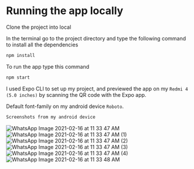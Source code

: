 # Running the app locally 

Clone the project into local

In the terminal go to the project directory and type the following command to install all the dependencies

```bash
npm install
```

To run the app type this command

```bash
npm start
```

I used Expo CLI to set up my project, and previewed the app on my `Redmi 4 (5.0 inches)` by scanning the QR code with the Expo app. 

Default font-family on my android device `Roboto`.

```bash
Screenshots from my android device
```

![WhatsApp Image 2021-02-16 at 11 33 47 AM](https://user-images.githubusercontent.com/72515242/108024868-68521500-704b-11eb-8d96-b44f459a1fc1.jpeg)
![WhatsApp Image 2021-02-16 at 11 33 47 AM (1)](https://user-images.githubusercontent.com/72515242/108024866-67b97e80-704b-11eb-9107-d9a80043cebd.jpeg)
![WhatsApp Image 2021-02-16 at 11 33 47 AM (2)](https://user-images.githubusercontent.com/72515242/108024865-6720e800-704b-11eb-92ee-fd536cd96b88.jpeg)
![WhatsApp Image 2021-02-16 at 11 33 47 AM (3)](https://user-images.githubusercontent.com/72515242/108024858-65572480-704b-11eb-9d97-469932373abf.jpeg)
![WhatsApp Image 2021-02-16 at 11 33 47 AM (4)](https://user-images.githubusercontent.com/72515242/108024870-69834200-704b-11eb-9e5e-27fb67788bf9.jpeg)
![WhatsApp Image 2021-02-16 at 11 33 48 AM](https://user-images.githubusercontent.com/72515242/108024869-68eaab80-704b-11eb-8b28-38059a3cc391.jpeg)

